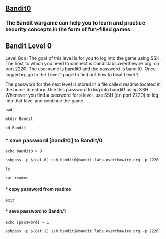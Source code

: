 ## [Bandit0](https://overthewire.org/wargames/bandit/bandit0.html)

### The Bandit wargame  can help you to learn and practice security concepts in the form of fun-filled games.

## Bandit Level 0
Level Goal
The goal of this level is for you to log into the game using SSH. The host to which you need to connect is bandit.labs.overthewire.org, on port 2220. The username is bandit0 and the password is bandit0. Once logged in, go to the Level 1 page to find out how to beat Level 1.

The password for the next level is stored in a file called readme located in the home directory. Use this password to log into bandit1 using SSH. Whenever you find a password for a level, use SSH (on port 2220) to log into that level and continue the game.

```
pwd
```

```
mkdir Bandit
```
```
cd Bandit
```
### * save password [bandit0] to Bandit/0
```
echo bandit0 > 0
```
```
sshpass -p $(cat 0) ssh bandit0@bandit.labs.overthewire.org -p 2220
```
```
ls
```
```
cat readme
```
#### * copy password from readme
```
exit
```
#### * save password to Bandit/1
```
echo [password] > 1
```

```
sshpass -p $(cat 1) ssh bandit1@bandit.labs.overthewire.org -p 2220
```

